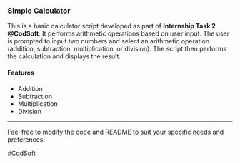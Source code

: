 ### Simple Calculator

This is a basic calculator script developed as part of **Internship Task 2 @CodSoft**. It performs arithmetic operations based on user input. The user is prompted to input two numbers and select an arithmetic operation (addition, subtraction, multiplication, or division). The script then performs the calculation and displays the result.

#### Features
- Addition
- Subtraction
- Multiplication
- Division

---

Feel free to modify the code and README to suit your specific needs and preferences!

#CodSoft
